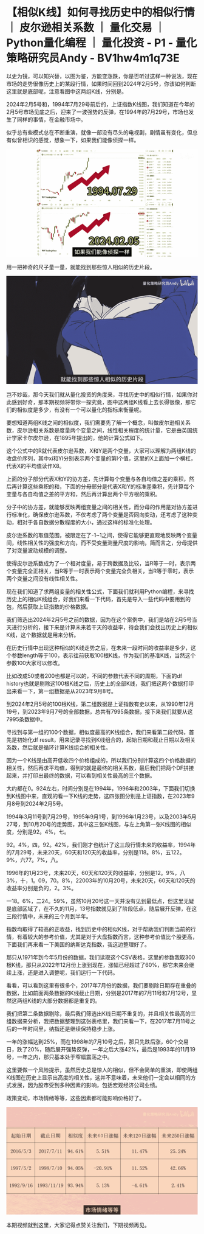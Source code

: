 # 【相似K线】如何寻找历史中的相似行情 ｜ 皮尔逊相关系数 ｜ 量化交易 ｜ Python量化编程 ｜ 量化投资 - P1 - 量化策略研究员Andy - BV1hw4m1q73E

以史为镜，可以知兴替，以图为鉴，方能变涨跌，你是否听过这样一种说法，现在市场的走势很像历史上的某段行情，如果时间回到2024年2月5号，你该如何判断这里就是底部呢，注意看图中这两组K线，分别是。

2024年2月5号和，1994年7月29号前后的，上证指数K线图，我们知道在今年的2月5号市场见底之后，迎来了一波强势的反弹，在1994年的7月29号，市场也发生了同样的事情，在金融市场中。

似乎总有些模式总在不断重演，就像一部没有尽头的电视剧，剧情虽有变化，但总有似曾相识的感觉，想象一下，如果我们能像侦探一样。



![](img/f9e0470e8edb995e6504198aa0a40206_1.png)

用一把神奇的尺子量一量，就能找到那些惊人相似的历史片段。

![](img/f9e0470e8edb995e6504198aa0a40206_3.png)

岂不妙哉，那今天我们就从量化投资的角度来，寻找历史中的相似行情，如果你对此感到好奇，那本期视频将带你一探究竟，图中这两组K线看上去长得很像，那它们的相似度是多少，有没有一个可以量化的指标来衡量呢。

要想知道两组K线之间的相似度，我们需要先了解一个概念，叫做皮尔逊相关系数，皮尔逊相关系数是度量两个变量之间，线性相关程度的统计量，它是由英国统计学家卡尔皮尔逊，在1895年提出的，他的计算公式如下。

这个公式中的R就代表皮尔逊系数，X和Y是两个变量，大家可以理解为两组K线的收盘价序列，其中xi和YI分别表示两个变量的第I个值，这里的X上面加一个横杠，代表X的平均值读作X8。

上面的分子部分代表X和Y的协方差，先计算每个变量与各自均值之差的乘积，然后再计算这些乘积的和，下面的分母部分是代表X和Y的标准差乘积，先计算每个变量与各自均值之差的平方和，然后再计算出两个平方根的乘积。

分子中的协方差，就能够反映两组变量之间的相关性，而分母的作用是对协方差进行标准化，确保皮尔逊系数，不仅考虑了两个变量是否同向变动，还考虑了这种变动，相对于各自数据分散程度的大小，通过这样的标准化处理。

皮尔逊系数的取值范围，被限定在了-1~1之间，使得它能够更直观地反映两个变量间，线性相关性的强度和方向，而不受变量测量尺度的影响，简而言之，分母提供了对变量波动规模的调整。

使得皮尔逊系数成为了一个相对度量，易于跨数据及比较，当R等于一时，表示两个变量完全正相关，当R等于一时表示两个变量完全负相关，当R等于零时，表示两个变量之间没有线性相关性。

现在我们知道了求两组变量的相关性公式，下面我们就利用Python编程，来寻找历史上的相似K线组合，好我们来看一下代码，首先是导入一些代码中要用到的包，然后获取上证指数的价格数据。

我们筛选出2024年2月5号之前的数据，因为在这个案例中，我们是站在2月5号当天进行分析的，接下来是计算未来若干天的收益率，待会我们会找出历史上的相似K线，这个数据就是用来分析。

在历史行情中出现这种相似的K线走势之后，在未来一段时间的收益率是多少，这个参数length等于100，表示往前获取100根K线，作为我们的基准K线，当然这个参数100大家可以修改。

比如改成50或者200也都是可以的，不同的参数代表不同的周期，下面的df history也就是剔除这100根K线之后，历史上的全部K线，我们把这两个数据打印出来看一下，第一组数据是从2023年9月8号。

到2024年2月5号的100根K线，第二组数据是上证指数有史以来，从1990年12月19号，到2023年9月7号的全部数据，总共有7995条数据，接下来我们就要从这7995条数据中。

寻找到与第一组的100个数据，相似度最高的K线组合，我们来看第二段代码，首先是初始化df result，用来记录寻找到K线组合的，起始日期和截止日期以及相关系数，然后就是循环计算K线组合的相关性。

因为一个K线是由高开低收四个价格组成的，所以我们分别计算这四个价格数据的相关性，然后再求平均值，得到的就是最终的相关系数，最后我们把两个DF拼接起来，并打印出最终的数据，可以看到相关性最高的三个数据。

大约都在0。924左右，时间分别是在1994年，1996年和2003年，下面我们切换到K线图中来，直观的看一下K线的走势，这四张图分别是上证指数，在2023年9月8号到2024年2月5号。

1994年3月11号到7月29号，1995年9月1号，到1996年1月23号，以及2003年5月27号，到10月20号的走势图，其中这三张K线图，与左上角第一张K线图的相似度，分别是92。4%，七。

92。4%，四，92。42%，我们刚才也统计了这三段行情未来的收益率，1994年的7月29号，未来20天，60天和120天的收益率，分别是118。8%，五122。9%，六77。7%，八。

1996年的1月23号，未来20天，60天和120天的收益率，分别是12。9%，八3%，十，1。09，70。8%，22003年的10月20号，未来20天，60天和120天的收益率分别是负的，2。3%。

一18。6%，二24。59%，虽然10月20号这一天并没有见到最低点，但这里无疑是底部区域了，在不久的11月，13号指数就见到了阶段低点，随后展开反弹，在这三段行情中，未来的三个月到半年。

指数均取得了较高的正收益，找到历史中的相似K线，对于帮助我们判断当前的行情，有着较大的参考价值，尤其是对于大盘指数而言，这种参考价值比个股更高，下面我们再来看一下美国的纳斯达克指数，我这边整理好了。

那只从1971年到今年5月份的数据，我们读取这个CSV表格，这里的参数我取300根K线，那只从2022年12月份上涨到现在，涨幅已经超过了60%，那它未来会继续上涨，还是进入调整呢，我们运行一下代码。

看看，可以看到这里有很多个，2017年7月份的数据，我们要剔除日期存在重叠的数据，比如前面两条数据的K线截止日期，分别是2017年的7月11号和7月12号，显然这两组K线的大部分数据都是重复的。

我们把第二条数据剔除，最后我们筛选出K线日期不重复的，并且相关性最高的三组数据来分析，我把数据整理到这张表格里，我们来看一下，在2017年7月11号之后的一年时间里，纳指还是继续保持稳步上涨。

一年的涨幅达到25%，而在1998年的7月10号之后，那只先跌后涨，60个交易日，跌了20%，随后展开强势反弹，一年之后大涨42%，最后是1993年的11月19号，一年之内，那只基本处于窄幅震荡之中。

这里要做一个风险提示，虽然历史总是惊人的相似，但不会简单的重演，即使两组K线图在历史上显示出高度的相关性，这并不意味着，未来他们一定会以相同的方式发展，因为股市受到多种因素的影响，包括宏观经济公司业绩。

政策变动，市场情绪等等，这些因素都可能影响价格好了。

![](img/f9e0470e8edb995e6504198aa0a40206_5.png)

本期视频就到这里，大家记得点赞关注我们，下期视频再见。